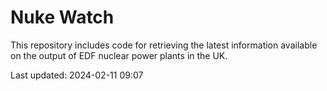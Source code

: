 # Nuke Watch

This repository includes code for retrieving the latest information available on the output of EDF nuclear power plants in the UK.

Last updated: 2024-02-11 09:07